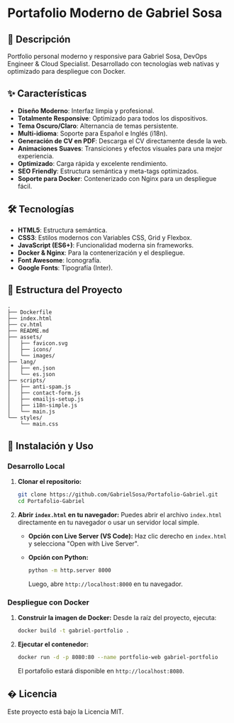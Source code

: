 # Portafolio Moderno de Gabriel Sosa

## 🚀 Descripción

Portfolio personal moderno y responsive para Gabriel Sosa, DevOps Engineer & Cloud Specialist. Desarrollado con tecnologías web nativas y optimizado para despliegue con Docker.

## ✨ Características

- **Diseño Moderno**: Interfaz limpia y profesional.
- **Totalmente Responsive**: Optimizado para todos los dispositivos.
- **Tema Oscuro/Claro**: Alternancia de temas persistente.
- **Multi-idioma**: Soporte para Español e Inglés (i18n).
- **Generación de CV en PDF**: Descarga el CV directamente desde la web.
- **Animaciones Suaves**: Transiciones y efectos visuales para una mejor experiencia.
- **Optimizado**: Carga rápida y excelente rendimiento.
- **SEO Friendly**: Estructura semántica y meta-tags optimizados.
- **Soporte para Docker**: Contenerizado con Nginx para un despliegue fácil.

## 🛠️ Tecnologías

- **HTML5**: Estructura semántica.
- **CSS3**: Estilos modernos con Variables CSS, Grid y Flexbox.
- **JavaScript (ES6+)**: Funcionalidad moderna sin frameworks.
- **Docker & Nginx**: Para la contenerización y el despliegue.
- **Font Awesome**: Iconografía.
- **Google Fonts**: Tipografía (Inter).

## 📁 Estructura del Proyecto

```
.
├── Dockerfile
├── index.html
├── cv.html
├── README.md
├── assets/
│   ├── favicon.svg
│   ├── icons/
│   └── images/
├── lang/
│   ├── en.json
│   └── es.json
├── scripts/
│   ├── anti-spam.js
│   ├── contact-form.js
│   ├── emailjs-setup.js
│   ├── i18n-simple.js
│   └── main.js
└── styles/
    └── main.css
```

## 🚀 Instalación y Uso

### Desarrollo Local

1.  **Clonar el repositorio:**
    ```bash
    git clone https://github.com/GabrielSosa/Portafolio-Gabriel.git
    cd Portafolio-Gabriel
    ```

2.  **Abrir `index.html` en tu navegador:**
    Puedes abrir el archivo `index.html` directamente en tu navegador o usar un servidor local simple.

    *   **Opción con Live Server (VS Code):**
        Haz clic derecho en `index.html` y selecciona "Open with Live Server".

    *   **Opción con Python:**
        ```bash
        python -m http.server 8000
        ```
        Luego, abre `http://localhost:8000` en tu navegador.

### Despliegue con Docker

1.  **Construir la imagen de Docker:**
    Desde la raíz del proyecto, ejecuta:
    ```bash
    docker build -t gabriel-portfolio .
    ```

2.  **Ejecutar el contenedor:**
    ```bash
    docker run -d -p 8080:80 --name portfolio-web gabriel-portfolio
    ```
    El portafolio estará disponible en `http://localhost:8080`.

## � Licencia

Este proyecto está bajo la Licencia MIT.
